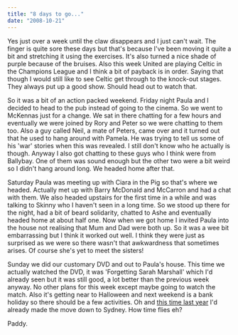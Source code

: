 ```yaml
---
title: "8 days to go..."
date: "2008-10-21"
---
```

Yes just over a week until the claw disappears and I just can't wait. The finger is quite sore these days but that's because I've been moving it quite a bit and stretching it using the exercises. It's also turned a nice shade of purple because of the bruises. Also this week United are playing Celtic in the Champions League and I think a bit of payback is in order. Saying that though I would still like to see Celtic get through to the knock-out stages. They always put up a good show. Should head out to watch that.

So it was a bit of an action packed weekend. Friday night Paula and I decided to head to the pub instead of going to the cinema. So we went to McKennas just for a change. We sat in there chatting for a few hours and eventually we were joined by Rory and Peter so we were chatting to them too. Also a guy called Neil, a mate of Peters, came over and it turned out that he used to hang around with Pamela. He was trying to tell us some of his 'war' stories when this was revealed. I still don't know who he actually is though. Anyway I also got chatting to these guys who I think were from Ballybay. One of them was sound enough but the other two were a bit weird so I didn't hang around long. We headed home after that.

Saturday Paula was meeting up with Ciara in the Pig so that's where we headed. Actually met up with Barry McDonald and McCarron and had a chat with them. We also headed upstairs for the first time in a while and was talking to Skinny who I haven't seen in a long time. So we stood up there for the night, had a bit of beard solidarity, chatted to Ashe and eventually headed home at about half one. Now when we got home I invited Paula into the house not realising that Mum and Dad were both up. So it was a wee  bit embarrassing but I think it worked out well. I think they were just as surprised as we were so there wasn't that awkwardness that sometimes arises. Of course she's yet to meet the sisters!

Sunday we did our customary DVD and out to Paula's house. This time we actually watched the DVD, it was 'Forgetting Sarah Marshall' which I'd already seen but it was still good, a lot better than the previous week anyway. No other plans for this week except maybe going to watch the match. Also it's getting near to Halloween and next weekend is a bank holiday so there should be a few activities. Oh and [this time last year](http://paddy1138.blogspot.com/2007/10/sydney-19102007.html) I'd already made the move down to Sydney. How time flies eh?

Paddy.